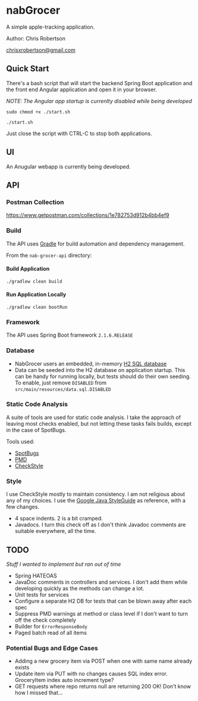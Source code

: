 # nabGrocer
A simple apple-tracking application.

Author: Chris Robertson

chrisxrobertson@gmail.com

## Quick Start
There's a bash script that will start the backend Spring Boot application and 
the front end Angular application and open it in your browser.

*NOTE: The Angular app startup is currenlty disabled while being developed*

`sudo chmod +x ./start.sh`

`./start.sh`

Just close the script with CTRL-C to stop both applications.

## UI
An Anugular webapp is currently being developed.

## API

### Postman Collection
https://www.getpostman.com/collections/1e782753d912b4bb4ef9

### Build
The API uses [Gradle](https://gradle.org/) for build automation and dependency
management.

From the `nab-grocer-api` directory:

#### Build Application
`./gradlew clean build`

#### Run Application Locally
`./gradlew clean bootRun`

### Framework
The API uses Spring Boot framework `2.1.6.RELEASE`

### Database
- NabGrocer users an embedded, in-memory [H2 SQL database](https://www.h2database.com/html/main.html)
- Data can be seeded into the H2 database on application startup. This can be 
handy for running locally, but tests should do their own seeding. To enable, 
just remove `DISABLED` from `src/main/resources/data.sql.DISABLED`

### Static Code Analysis
A suite of tools are used for static code analysis. I take the approach of 
leaving most checks enabled, but not letting these tasks fails builds, except
in the case of SpotBugs.

Tools used:
- [SpotBugs](https://spotbugs.github.io/)
- [PMD](https://pmd.github.io/)
- [CheckStyle](https://checkstyle.org/)

### Style
I use CheckStyle mostly to maintain consistency. I am not religious about any
of my choices.
I use the [Google Java StyleGuide](https://google.github.io/styleguide/javaguide.html)
as reference, with a few changes.
- 4 space indents. 2 is a bit cramped.
- Javadocs. I turn this check off as I don't think Javadoc comments are suitable 
everywhere, all the time.

## TODO
*Stuff I wanted to implement but ran out of time*
- Spring HATEOAS
- JavaDoc comments in controllers and services. I don't add them while developing quickly as the 
methods can change a lot.
- Unit tests for services
- Configure a separate H2 DB for tests that can be blown away after each spec
- Suppress PMD warnings at method or class level if I don't want to turn off the check completely
- Builder for `ErrorResponseBody`
- Paged batch read of all items

### Potential Bugs and Edge Cases
- Adding a new grocery item via POST when one with same name already exists
- Update item via PUT with no changes causes SQL index error. GroceryItem index auto increment type?
- GET requests where repo returns null are returning 200 OK! Don't know how I missed that...
